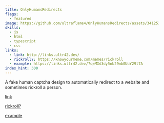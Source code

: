 ```yaml
---
title: OnlyHumansRedirects
flags:
  - featured
image: https://github.com/ultraflame4/OnlyHumansRedirects/assets/34125174/7ed88872-f77e-4e62-a478-e0b59bdb7c2c
skills:
  - js
  - html
  - typescript
  - css
links:
  - link: http://links.ultr42.dev/
  - rickroll?: https://knowyourmeme.com/memes/rickroll
  - example: https://links.ultr42.dev/?q=MXd3dy5nb29nbGUuY29t7A
index_hint: 300
---
```

A fake human captcha design to automatically redirect to a website and sometimes rickroll a person.


[link](http://links.ultr42.dev/)


[rickroll?](https://knowyourmeme.com/memes/rickroll)


[example](https://links.ultr42.dev/?q=MXd3dy5nb29nbGUuY29t7A)